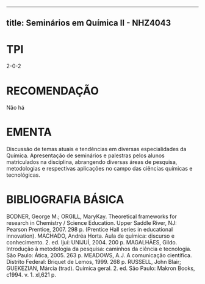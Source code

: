 
---
title: Seminários em Química II - NHZ4043 
---

# TPI

2-0-2

# RECOMENDAÇÃO

Não há

# EMENTA

Discussão de temas atuais e tendências em diversas especialidades da Química. Apresentação de seminários e palestras pelos alunos matriculados na disciplina, abrangendo diversas áreas de pesquisa, metodologias e respectivas aplicações no campo das ciências químicas e tecnológicas.

# BIBLIOGRAFIA BÁSICA

BODNER, George M.; ORGILL, MaryKay. Theoretical frameworks for research in Chemistry / Science Education. Upper Saddle River, NJ: Pearson Prentice, 2007. 298 p. (Prentice Hall series in educational innovation). 
MACHADO, Andréa Horta. Aula de química: discurso e conhecimento. 2. ed. Ijuí: UNIJUÍ, 2004. 200 p. 
MAGALHÃES, Gildo. Introdução à metodologia da pesquisa: caminhos da ciência e tecnologia. São Paulo: Ática, 2005. 263 p. 
MEADOWS, A.J. A comunicação científica. Distrito Federal: Briquet de Lemos, 1999. 268 p.
RUSSELL, John Blair; GUEKEZIAN, Márcia (trad). Química geral. 2. ed. São Paulo: Makron Books, c1994. v. 1. xl,621 p.
        